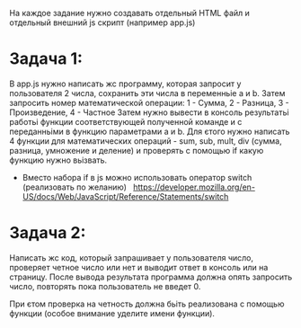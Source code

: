 На каждое задание нужно создавать отдельный HTML файл и отдельный внешний js скрипт (например app.js)

# Задача 1:

В app.js нужно написать жс программу, которая запросит у пользователя 2 числа, сохранить эти числа в переменньіе a и b. Затем запросить номер математической операции: 1 - Сумма, 2 - Разница, 3 - Произведение, 4 - Частное
Затем нужно вывести в консоль результатьі работьі функции соответствующей полученной команде и с переданньіми в функцию параметрами a и b. Для єтого нужно написать 4 функции для математических операций - sum, sub, mult, div (сумма, разница, умножение и деление) и проверять с помощью if какую функцию нужно вьізвать.

* Вместо набора if в js можно использовать оператор switch (реализовать по желанию)
  https://developer.mozilla.org/en-US/docs/Web/JavaScript/Reference/Statements/switch



# Задача 2:
Написать жс код, который запрашивает у пользователя число, проверяет четное число или нет и выводит ответ в консоль или на страницу. После вывода результата программа должна опять запросить число, повторять пока пользователь не введет 0.

При єтом проверка на четность должна бьіть реализована с помощью функции (особое внимание уделите имени функции).